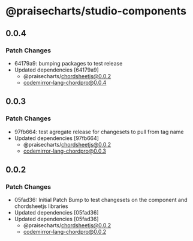 # @praisecharts/studio-components

## 0.0.4

### Patch Changes

- 64179a9: bumping packages to test release
- Updated dependencies [64179a9]
  - @praisecharts/chordsheetjs@0.0.2
  - codemirror-lang-chordpro@0.0.4

## 0.0.3

### Patch Changes

- 97fb664: test agregate release for changesets to pull from tag name
- Updated dependencies [97fb664]
  - @praisecharts/chordsheetjs@0.0.2
  - codemirror-lang-chordpro@0.0.3

## 0.0.2

### Patch Changes

- 05fad36: Initial Patch Bump to test changesets on the component and chordsheetjs libraries
- Updated dependencies [05fad36]
- Updated dependencies [05fad36]
  - @praisecharts/chordsheetjs@0.0.2
  - codemirror-lang-chordpro@0.0.2

